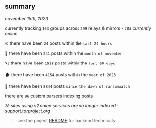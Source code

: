 
## summary
_november 15th, 2023_

currently tracking `163` groups across `299` relays & mirrors - _`105` currently online_

⏲ there have been `24` posts within the `last 24 hours`

🦈 there have been `241` posts within the `month of november`

🪐 there have been `1538` posts within the `last 90 days`

🏚 there have been `4154` posts within the `year of 2023`

🦕 there have been `8844` posts `since the dawn of ransomwatch`

there are `96` custom parsers indexing posts

_`20` sites using v2 onion services are no longer indexed - [support.torproject.org](https://support.torproject.org/onionservices/v2-deprecation/)_

> see the project [README](https://github.com/joshhighet/ransomwatch#ransomwatch--) for backend technicals
